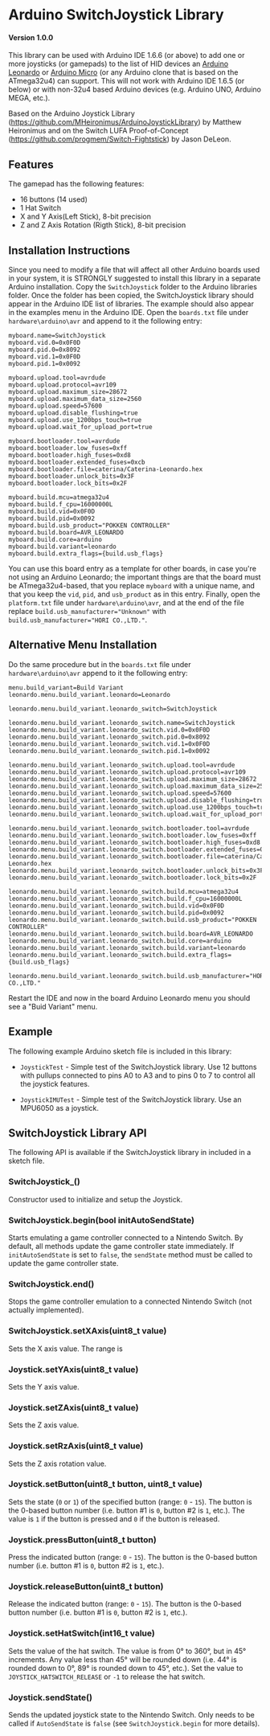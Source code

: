 # Arduino SwitchJoystick Library
#### Version 1.0.0
This library can be used with Arduino IDE 1.6.6 (or above) to add one or more joysticks (or gamepads) to the list of HID devices an [Arduino Leonardo](https://www.arduino.cc/en/Main/ArduinoBoardLeonardo) or [Arduino Micro](https://www.arduino.cc/en/Main/ArduinoBoardMicro) (or any Arduino clone that is based on the ATmega32u4) can support. This will not work with Arduino IDE 1.6.5 (or below) or with non-32u4 based Arduino devices (e.g. Arduino UNO, Arduino MEGA, etc.).

Based on the Arduino Joystick Library (https://github.com/MHeironimus/ArduinoJoystickLibrary) by Matthew Heironimus and on the Switch LUFA Proof-of-Concept (https://github.com/progmem/Switch-Fightstick) by Jason DeLeon.
## Features
The gamepad has the following features:
- 16 buttons (14 used)
- 1 Hat Switch
- X and Y Axis(Left Stick), 8-bit precision
- Z and Z Axis Rotation (Rigth Stick), 8-bit precision

## Installation Instructions
Since you need to modify a file that will affect all other Arduino boards used in your system, it is STRONGLY suggested to install this library in a separate Arduino installation.
Copy the `SwitchJoystick` folder to the Arduino libraries folder. Once the folder has been copied, the SwitchJoystick library should appear in the Arduino IDE list of libraries. The example should also appear in the examples menu in the Arduino IDE.
Open the `boards.txt` file under `hardware\arduino\avr` and append to it the following entry:
```
myboard.name=SwitchJoystick
myboard.vid.0=0x0F0D
myboard.pid.0=0x8092
myboard.vid.1=0x0F0D
myboard.pid.1=0x0092

myboard.upload.tool=avrdude
myboard.upload.protocol=avr109
myboard.upload.maximum_size=28672
myboard.upload.maximum_data_size=2560
myboard.upload.speed=57600
myboard.upload.disable_flushing=true
myboard.upload.use_1200bps_touch=true
myboard.upload.wait_for_upload_port=true

myboard.bootloader.tool=avrdude
myboard.bootloader.low_fuses=0xff
myboard.bootloader.high_fuses=0xd8
myboard.bootloader.extended_fuses=0xcb
myboard.bootloader.file=caterina/Caterina-Leonardo.hex
myboard.bootloader.unlock_bits=0x3F
myboard.bootloader.lock_bits=0x2F

myboard.build.mcu=atmega32u4
myboard.build.f_cpu=16000000L
myboard.build.vid=0x0F0D
myboard.build.pid=0x0092
myboard.build.usb_product="POKKEN CONTROLLER"
myboard.build.board=AVR_LEONARDO
myboard.build.core=arduino
myboard.build.variant=leonardo
myboard.build.extra_flags={build.usb_flags}
```
You can use this board entry as a template for other boards, in case you're not using an Arduino Leonardo; the important things are that the board must be ATmega32u4-based, that you replace `myboard` with a unique name, and that you keep the `vid`, `pid`, and `usb_product` as in this entry.
Finally, open the `platform.txt` file under `hardware\arduino\avr`, and at the end of the file replace `build.usb_manufacturer="Unknown"` with `build.usb_manufacturer="HORI CO.,LTD."`.

## Alternative Menu Installation
Do the same procedure but in the `boards.txt` file under `hardware\arduino\avr` append to it the following entry:
```
menu.build_variant=Build Variant
leonardo.menu.build_variant.leonardo=Leonardo

leonardo.menu.build_variant.leonardo_switch=SwitchJoystick

leonardo.menu.build_variant.leonardo_switch.name=SwitchJoystick
leonardo.menu.build_variant.leonardo_switch.vid.0=0x0F0D
leonardo.menu.build_variant.leonardo_switch.pid.0=0x8092
leonardo.menu.build_variant.leonardo_switch.vid.1=0x0F0D
leonardo.menu.build_variant.leonardo_switch.pid.1=0x0092

leonardo.menu.build_variant.leonardo_switch.upload.tool=avrdude
leonardo.menu.build_variant.leonardo_switch.upload.protocol=avr109
leonardo.menu.build_variant.leonardo_switch.upload.maximum_size=28672
leonardo.menu.build_variant.leonardo_switch.upload.maximum_data_size=2560
leonardo.menu.build_variant.leonardo_switch.upload.speed=57600
leonardo.menu.build_variant.leonardo_switch.upload.disable_flushing=true
leonardo.menu.build_variant.leonardo_switch.upload.use_1200bps_touch=true
leonardo.menu.build_variant.leonardo_switch.upload.wait_for_upload_port=true

leonardo.menu.build_variant.leonardo_switch.bootloader.tool=avrdude
leonardo.menu.build_variant.leonardo_switch.bootloader.low_fuses=0xff
leonardo.menu.build_variant.leonardo_switch.bootloader.high_fuses=0xd8
leonardo.menu.build_variant.leonardo_switch.bootloader.extended_fuses=0xcb
leonardo.menu.build_variant.leonardo_switch.bootloader.file=caterina/Caterina-Leonardo.hex
leonardo.menu.build_variant.leonardo_switch.bootloader.unlock_bits=0x3F
leonardo.menu.build_variant.leonardo_switch.bootloader.lock_bits=0x2F

leonardo.menu.build_variant.leonardo_switch.build.mcu=atmega32u4
leonardo.menu.build_variant.leonardo_switch.build.f_cpu=16000000L
leonardo.menu.build_variant.leonardo_switch.build.vid=0x0F0D
leonardo.menu.build_variant.leonardo_switch.build.pid=0x0092
leonardo.menu.build_variant.leonardo_switch.build.usb_product="POKKEN CONTROLLER"
leonardo.menu.build_variant.leonardo_switch.build.board=AVR_LEONARDO
leonardo.menu.build_variant.leonardo_switch.build.core=arduino
leonardo.menu.build_variant.leonardo_switch.build.variant=leonardo
leonardo.menu.build_variant.leonardo_switch.build.extra_flags={build.usb_flags}

leonardo.menu.build_variant.leonardo_switch.build.usb_manufacturer="HORI CO.,LTD."
```
Restart the IDE and now in the board Arduino Leonardo menu you should see a "Buid Variant" menu.

## Example
The following example Arduino sketch file is included in this library:

- `JoystickTest` - Simple test of the SwitchJoystick library. Use 12 buttons with pullups connected to pins A0 to A3 and to pins 0 to 7 to control all the joystick features.

- `JoystickIMUTest` - Simple test of the SwitchJoystick library. Use an MPU6050 as a joystick.

## SwitchJoystick Library API
The following API is available if the SwitchJoystick library in included in a sketch file.

### SwitchJoystick\_()
Constructor used to initialize and setup the Joystick.

### SwitchJoystick.begin(bool initAutoSendState)
Starts emulating a game controller connected to a Nintendo Switch. By default, all methods update the game controller state immediately. If `initAutoSendState` is set to `false`, the `sendState` method must be called to update the game controller state.

### SwitchJoystick.end()
Stops the game controller emulation to a connected Nintendo Switch (not actually implemented).

### SwitchJoystick.setXAxis(uint8_t value)
Sets the X axis value. The range is

### Joystick.setYAxis(uint8_t value)
Sets the Y axis value.

### Joystick.setZAxis(uint8_t value)
Sets the Z axis value.

### Joystick.setRzAxis(uint8_t value)
Sets the Z axis rotation value.

### Joystick.setButton(uint8_t button, uint8_t value)
Sets the state (`0` or `1`) of the specified button (range: `0` - `15`). The button is the 0-based button number (i.e. button #1 is `0`, button #2 is `1`, etc.). The value is `1` if the button is pressed and `0` if the button is released.

### Joystick.pressButton(uint8_t button)
Press the indicated button (range: `0` - `15`). The button is the 0-based button number (i.e. button #1 is `0`, button #2 is `1`, etc.).

### Joystick.releaseButton(uint8_t button)
Release the indicated button (range: `0` - `15`). The button is the 0-based button number (i.e. button #1 is `0`, button #2 is `1`, etc.).

### Joystick.setHatSwitch(int16_t value)
Sets the value of the hat switch. The value is from 0° to 360°, but in 45° increments. Any value less than 45° will be rounded down (i.e. 44° is rounded down to 0°, 89° is rounded down to 45°, etc.). Set the value to `JOYSTICK_HATSWITCH_RELEASE` or `-1` to release the hat switch.

### Joystick.sendState()
Sends the updated joystick state to the Nintendo Switch. Only needs to be called if `AutoSendState` is `false` (see `SwitchJoystick.begin` for more details).